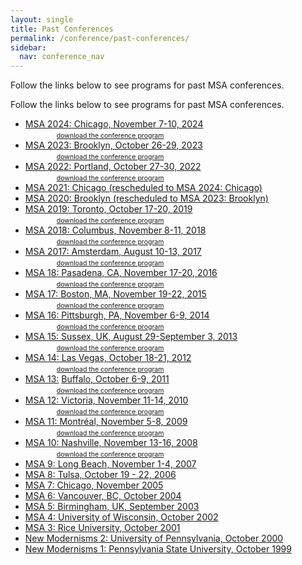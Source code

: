 ```yaml
---
layout: single
title: Past Conferences
permalink: /conference/past-conferences/
sidebar:
  nav: conference_nav
---
```


Follow the links below to see programs for past MSA conferences.

<p>Follow the links below to see programs for past MSA conferences.</p>
<ul>
	<li>
		<a href="http://msa.press.jhu.edu/conferences/msa2024/">MSA
			2024: Chicago, November 7-10, 2024</a>
		<br>
		<a
			href="https://msa.press.jhu.edu/conferences/msa2024/MSA_2023_Program_10_13_23.pdf"
			style="margin-left: 50px; font-size: 75%;">download the
			conference program</a>
	</li>
	<li>
		<a href="http://msa.press.jhu.edu/conferences/msa2023/">MSA
			2023: Brooklyn, October 26-29, 2023</a>
		<br>
		<a
			href="https://msa.press.jhu.edu/conferences/msa2023/schedules/MSA_2023_Program_10_13_23.pdf"
			style="margin-left: 50px; font-size: 75%;">download the
			conference program</a>
	</li>
	<li>
		<a href="http://msa.press.jhu.edu/conferences/msa2022/">MSA
			2022: Portland, October 27-30, 2022</a>
		<br>
		<a
			href="https://msa.press.jhu.edu/conferences/msa2022/schedules/MSA2022_Final_Program.pdf"
			style="margin-left: 50px; font-size: 75%;">download the
			conference program</a>
	</li>
	<li>
		<a href="http://msa.press.jhu.edu/conferences/msa2021/">MSA
			2021: Chicago (rescheduled to MSA 2024: Chicago)</a>
		<br>
	</li>
	<li>
		<a href="http://msa.press.jhu.edu/conferences/msa2020/">MSA
			2020: Brooklyn (rescheduled to MSA 2023: Brooklyn)</a>
	</li>
	<li>
		<a href="https://msatoronto2019.org/">MSA 2019: Toronto, October
			17-20, 2019</a>
		<br>
		<a
			href="https://msa.press.jhu.edu/conferences/programs/2019 Program (Toronto).pdf"
			style="margin-left: 50px; font-size: 75%;">download the
			conference program</a>
	</li>
	<li>
		<a href="http://msa.press.jhu.edu/conferences/msa2018/">MSA
			2018: Columbus, November 8-11, 2018</a>
		<br>
		<a
			href="https://msa.press.jhu.edu/conferences/programs/2018 Program (Columbus).pdf"
			style="margin-left: 50px; font-size: 75%;">download the
			conference program</a>
	</li>
	<li>
		<a href="http://msa.press.jhu.edu/conferences/msa19/">MSA 2017:
			Amsterdam, August 10-13, 2017</a>
		<br>
		<a
			href="https://msa.press.jhu.edu/conferences/programs/2017 Program (Amsterdam).pdf"
			style="margin-left: 50px; font-size: 75%;">download the
			conference program</a>
	</li>
	<li>
		<a href="http://msa.press.jhu.edu/conferences/msa18/">MSA 18:
			Pasadena, CA, November 17-20, 2016</a>
		<br>
		<a
			href="https://msa.press.jhu.edu/conferences/programs/2016 Program (Pasadena).pdf"
			style="margin-left: 50px; font-size: 75%;">download the
			conference program</a>
	</li>
	<li>
		<a href="http://msa.press.jhu.edu/conferences/msa17/">MSA 17:
			Boston, MA, November 19-22, 2015</a>
		<br>
		<a
			href="https://msa.press.jhu.edu/conferences/programs/2015 Program (Boston).pdf"
			style="margin-left: 50px; font-size: 75%;">download the
			conference program</a>
	</li>
	<li>
		<a href="http://msa.press.jhu.edu/conferences/msa16/">MSA 16:
			Pittsburgh, PA, November 6-9, 2014</a>
		<br>
		<a
			href="https://msa.press.jhu.edu/conferences/programs/2014 Program (Pittsburgh).pdf"
			style="margin-left: 50px; font-size: 75%;">download the
			conference program</a>
	</li>
	<li>
		<a href="http://msa.press.jhu.edu/conferences/msa15/">MSA 15:
			Sussex, UK, August 29-September 3, 2013</a>
		<br>
		<a
			href="https://msa.press.jhu.edu/conferences/programs/2013 Program (Sussex).pdf"
			style="margin-left: 50px; font-size: 75%;">download the
			conference program</a>
	</li>
	<li>
		<a href="http://msa.press.jhu.edu/conferences/msa14/index.html"
			>MSA 14: Las Vegas, October 18-21, 2012</a>
		<br>
		<a
			href="https://msa.press.jhu.edu/conferences/programs/2012 Program (Vegas).pdf"
			style="margin-left: 50px; font-size: 75%;">download the
			conference program</a>
	</li>
	<li>
		<a href="/conferences/msa13/index.html">MSA 13:</a>
		<a href="/conferences/msa13/index.html">Buffalo, October 6-9,
			2011</a>
		<br>
		<a
			href="https://msa.press.jhu.edu/conferences/programs/2011 Program (Buffalo).pdf"
			style="margin-left: 50px; font-size: 75%;">download the
			conference program</a>
	</li>
	<li>
		<a href="http://msa.press.jhu.edu/conferences/msa12/">MSA 12:
			Victoria, November 11-14, 2010</a>
		<br>
		<a
			href="https://msa.press.jhu.edu/conferences/programs/2010 Program (Victoria).pdf"
			style="margin-left: 50px; font-size: 75%;">download the
			conference program</a>
	</li>
	<li>
		<a href="/conferences/msa11">MSA 11: Montréal, November 5-8,
			2009</a>
		<br>
		<a
			href="https://msa.press.jhu.edu/conferences/programs/2009 Program (Montreal).pdf"
			style="margin-left: 50px; font-size: 75%;">download the
			conference program</a>
	</li>
	<li>
		<a href="/archive/msa10">MSA 10: Nashville, November 13-16, 2008 </a>
		<br>
		<a
			href="https://msa.press.jhu.edu/conferences/programs/2008 Program (Nashville).pdf"
			style="margin-left: 50px; font-size: 75%;">download the
			conference program</a>
	</li>
	<li>
		<a href="http://msa.press.jhu.edu/archive/msa9/staging/">MSA 9:
			Long Beach, November 1-4, 2007</a>
	</li>
	<li>
		<a href="/archive/msa8">MSA 8: Tulsa, October 19 - 22, 2006</a>
	</li>
	<li>
		<a href="/archive/msa7">MSA 7: Chicago, November 2005</a>
	</li>
	<li>
		<a href="/archive/msa6">MSA 6: Vancouver, BC, October 2004</a>
	</li>
	<li>
		<a href="/archive/msa5/msa5_info.htm">MSA 5: Birmingham, UK,
			September 2003</a>
	</li>
	<li>
		<a href="/archive/msa4/msa4_info.htm">MSA 4: University of
			Wisconsin, October 2002</a>
	</li>
	<li>
		<a href="/archive/msa3">MSA 3: Rice University, October 2001</a>
	</li>
	<li>
		<a href="/archive/msa2">New Modernisms 2: University of
			Pennsylvania, October 2000</a>
	</li>
	<li>
		<a href="/archive/msa1">New Modernisms 1: Pennsylvania State
			University, October 1999</a>
	</li>
</ul>
